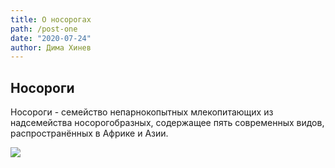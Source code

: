 ```yaml
---
title: О носорогах
path: /post-one
date: "2020-07-24"
author: Дима Хинев
---
```


## Носороги

Носороги - семейство непарнокопытных млекопитающих из надсемейства носорогобразных, содержащее пять современных видов, распространённых в Африке и Азии.

![](https://upload.wikimedia.org/wikipedia/commons/thumb/0/03/Waterberg_Nashorn2.jpg/550px-Waterberg_Nashorn2.jpg)
